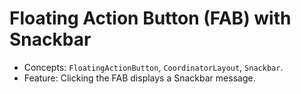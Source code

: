 # Floating Action Button (FAB) with Snackbar

* Concepts: ```FloatingActionButton```, ```CoordinatorLayout```, ```Snackbar```.
* Feature: Clicking the FAB displays a Snackbar message.

